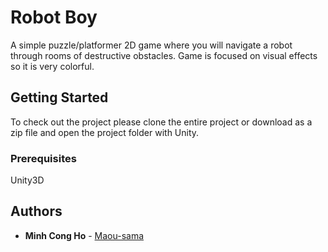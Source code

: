 # Robot Boy

A simple puzzle/platformer 2D game where you will navigate a robot through rooms of destructive obstacles. Game is focused on visual effects so it is very colorful.

## Getting Started

To check out the project please clone the entire project or download as a zip file and open the project folder with Unity.

### Prerequisites

Unity3D

## Authors

* **Minh Cong Ho** - [Maou-sama](https://github.com/Maou-sama)
